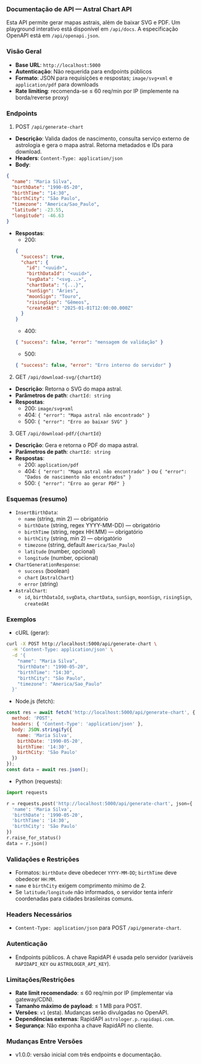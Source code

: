 ### Documentação de API — Astral Chart API

Esta API permite gerar mapas astrais, além de baixar SVG e PDF. Um playground interativo está disponível em `/api/docs`. A especificação OpenAPI está em `/api/openapi.json`.

### Visão Geral
- **Base URL**: `http://localhost:5000`
- **Autenticação**: Não requerida para endpoints públicos
- **Formato**: JSON para requisições e respostas; `image/svg+xml` e `application/pdf` para downloads
- **Rate limiting**: recomenda-se ≤ 60 req/min por IP (implemente na borda/reverse proxy)

### Endpoints

1) POST `/api/generate-chart`
- **Descrição**: Valida dados de nascimento, consulta serviço externo de astrologia e gera o mapa astral. Retorna metadados e IDs para download.
- **Headers**: `Content-Type: application/json`
- **Body**:
```json
{
  "name": "Maria Silva",
  "birthDate": "1990-05-20",
  "birthTime": "14:30",
  "birthCity": "São Paulo",
  "timezone": "America/Sao_Paulo",
  "latitude": -23.55,
  "longitude": -46.63
}
```
- **Respostas**:
  - 200:
  ```json
  {
    "success": true,
    "chart": {
      "id": "<uuid>",
      "birthDataId": "<uuid>",
      "svgData": "<svg...>",
      "chartData": "{...}",
      "sunSign": "Áries",
      "moonSign": "Touro",
      "risingSign": "Gêmeos",
      "createdAt": "2025-01-01T12:00:00.000Z"
    }
  }
  ```
  - 400:
  ```json
  { "success": false, "error": "mensagem de validação" }
  ```
  - 500:
  ```json
  { "success": false, "error": "Erro interno do servidor" }
  ```

2) GET `/api/download-svg/{chartId}`
- **Descrição**: Retorna o SVG do mapa astral.
- **Parâmetros de path**: `chartId: string`
- **Respostas**:
  - 200: `image/svg+xml`
  - 404: `{ "error": "Mapa astral não encontrado" }`
  - 500: `{ "error": "Erro ao baixar SVG" }`

3) GET `/api/download-pdf/{chartId}`
- **Descrição**: Gera e retorna o PDF do mapa astral.
- **Parâmetros de path**: `chartId: string`
- **Respostas**:
  - 200: `application/pdf`
  - 404: `{ "error": "Mapa astral não encontrado" }` ou `{ "error": "Dados de nascimento não encontrados" }`
  - 500: `{ "error": "Erro ao gerar PDF" }`

### Esquemas (resumo)
- `InsertBirthData`:
  - `name` (string, min 2) — obrigatório
  - `birthDate` (string, regex YYYY-MM-DD) — obrigatório
  - `birthTime` (string, regex HH:MM) — obrigatório
  - `birthCity` (string, min 2) — obrigatório
  - `timezone` (string, default `America/Sao_Paulo`)
  - `latitude` (number, opcional)
  - `longitude` (number, opcional)
- `ChartGenerationResponse`:
  - `success` (boolean)
  - `chart` (`AstralChart`)
  - `error` (string)
- `AstralChart`:
  - `id`, `birthDataId`, `svgData`, `chartData`, `sunSign`, `moonSign`, `risingSign`, `createdAt`

### Exemplos

- cURL (gerar):
```bash
curl -X POST http://localhost:5000/api/generate-chart \
  -H 'Content-Type: application/json' \
  -d '{
    "name": "Maria Silva",
    "birthDate": "1990-05-20",
    "birthTime": "14:30",
    "birthCity": "São Paulo",
    "timezone": "America/Sao_Paulo"
  }'
```

- Node.js (fetch):
```js
const res = await fetch('http://localhost:5000/api/generate-chart', {
  method: 'POST',
  headers: { 'Content-Type': 'application/json' },
  body: JSON.stringify({
    name: 'Maria Silva',
    birthDate: '1990-05-20',
    birthTime: '14:30',
    birthCity: 'São Paulo'
  })
});
const data = await res.json();
```

- Python (requests):
```python
import requests

r = requests.post('http://localhost:5000/api/generate-chart', json={
  'name': 'Maria Silva',
  'birthDate': '1990-05-20',
  'birthTime': '14:30',
  'birthCity': 'São Paulo'
})
r.raise_for_status()
data = r.json()
```

### Validações e Restrições
- Formatos: `birthDate` deve obedecer `YYYY-MM-DD`; `birthTime` deve obedecer `HH:MM`.
- `name` e `birthCity` exigem comprimento mínimo de 2.
- Se `latitude/longitude` não informados, o servidor tenta inferir coordenadas para cidades brasileiras comuns.

### Headers Necessários
- `Content-Type: application/json` para POST `/api/generate-chart`.

### Autenticação
- Endpoints públicos. A chave RapidAPI é usada pelo servidor (variáveis `RAPIDAPI_KEY` ou `ASTROLOGER_API_KEY`).

### Limitações/Restrições
- **Rate limit recomendado**: ≤ 60 req/min por IP (implementar via gateway/CDN).
- **Tamanho máximo de payload**: ≤ 1 MB para POST.
- **Versões**: `v1` (esta). Mudanças serão divulgadas no OpenAPI.
- **Dependências externas**: RapidAPI `astrologer.p.rapidapi.com`.
- **Segurança**: Não exponha a chave RapidAPI no cliente.

### Mudanças Entre Versões
- v1.0.0: versão inicial com três endpoints e documentação.


